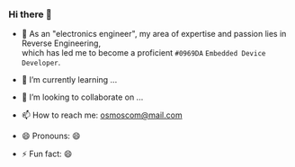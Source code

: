 ### Hi there 👋


- 🔭 As an "electronics engineer", my area of expertise and passion lies in Reverse Engineering,  
      which has led me to become a proficient 	`#0969DA` `Embedded Device Developer`.

- 🌱 I’m currently learning ...

- 👯 I’m looking to collaborate on ...


- 📫 How to reach me: osmoscom@mail.com

- 😄 Pronouns: 😄

- ⚡ Fun fact: 😄

